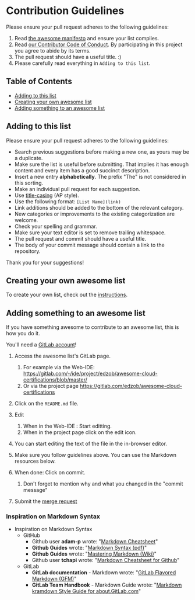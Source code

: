 # Contribution Guidelines
Please ensure your pull request adheres to the following guidelines:

1. Read [the awesome manifesto](https://github.com/sindresorhus/awesome/blob/master/awesome.md) and ensure your list complies.
1. Read [our Contributor Code of Conduct](code-of-conduct.md). By participating in this project you agree to abide by its terms.
1. The pull request should have a useful title. :)
1. Please carefully read everything in `Adding to this list`.

## Table of Contents

- [Adding to this list](#adding-to-this-list)
- [Creating your own awesome list](#creating-your-own-awesome-list)
- [Adding something to an awesome list](#adding-something-to-an-awesome-list)

## Adding to this list

Please ensure your pull request adheres to the following guidelines:

- Search previous suggestions before making a new one, as yours may be a duplicate.
- Make sure the list is useful before submitting. That implies it has enough content and every item has a good succinct description.
- Insert a new entry **alphabetically**. The prefix "The" is not considered in this sorting.
- Make an individual pull request for each suggestion.
- Use [title-casing](http://titlecase.com) (AP style).
- Use the following format: `[List Name](link)`
- Link additions should be added to the bottom of the relevant category.
- New categories or improvements to the existing categorization are welcome.
- Check your spelling and grammar.
- Make sure your text editor is set to remove trailing whitespace.
- The pull request and commit should have a useful title.
- The body of your commit message should contain a link to the repository.

Thank you for your suggestions!

## Creating your own awesome list

To create your own list, check out the [instructions](https://github.com/sindresorhus/awesome/blob/master/create-list.md).

## Adding something to an awesome list

If you have something awesome to contribute to an awesome list, this is how you do it.

You'll need a [GitLab account](https://gitlab.com/users/sign_in)!

1. Access the awesome list's GitLab page. 
    1. For example via the Web-IDE: https://gitlab.com/-/ide/project/edzob/awesome-cloud-certifications/blob/master/
    1. Or via the project page https://gitlab.com/edzob/awesome-cloud-certifications

1. Click on the `README.md` file.

1. Edit
    1. When in the Web-IDE : Start editting. 
    1. When in the project page click on the edit icon.

1. You can start editing the text of the file in the in-browser editor. 
1. Make sure you follow guidelines above. You can use the Markdown resources below.
1. When done: Click on commit.
    1. Don't forget to mention why and what you changed in the "commit message"
1. Submit the [merge request](https://docs.gitlab.com/ee/gitlab-basics/add-merge-request.html)


### Inspiration on Markdown Syntax
* Inspiration on Markdown Syntax
    * GitHub   
      * Github user __adam-p__ wrote: "[Markdown Cheatsheet][markdown01]"
      * __Github Guides__ wrote: "[Markdown Syntax (pdf)][markdown02]"
      * __Github Guides__ wrote: "[Mastering Markdown (Wiki)][markdown03]"
      * Github user __tchapi__ wrote: "[Markdown Cheatsheet for Github][markdown04]"
    * GitLab
      * __GitLab documentation__ - Markdown wrote: "[GitLab Flavored Markdown (GFM)][markdown05]"
      * __GitLab Team Handbook__ - Markdown Guide wrote: "[Markdown kramdown Style Guide for about.GitLab.com][markdown06]"

[markdown01]: https://github.com/adam-p/markdown-here/wiki/Markdown-Cheatsheet
[markdown02]: https://guides.github.com/pdfs/markdown-cheatsheet-online.pdf
[markdown03]: https://guides.github.com/features/mastering-markdown/ 
[markdown04]: https://github.com/tchapi/markdown-cheatsheet

[markdown05]: https://docs.gitlab.com/ee/user/markdown.html
[markdown06]: https://about.gitlab.com/handbook/product/technical-writing/markdown-guide/

